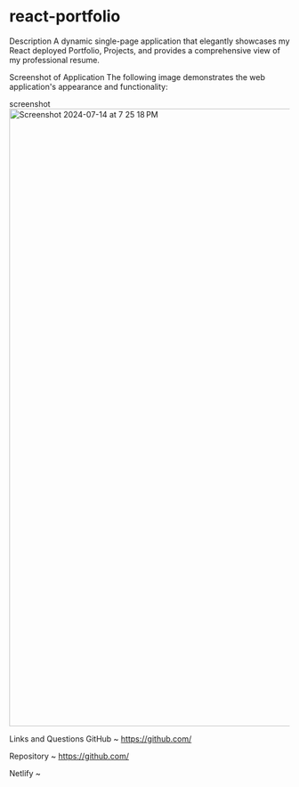# react-portfolio

Description
A dynamic single-page application that elegantly showcases my React deployed Portfolio, Projects, and provides a comprehensive view of my professional resume.

Screenshot of Application
The following image demonstrates the web application's appearance and functionality:

screenshot
<img width="1110" alt="Screenshot 2024-07-14 at 7 25 18 PM" src="https://github.com/user-attachments/assets/5050dc58-6db2-4b4d-aa3e-d40d89177b22">


Links and Questions
GitHub ~ https://github.com/

Repository ~ https://github.com/

Netlify ~ 
